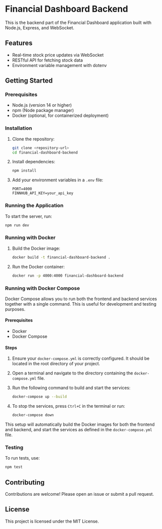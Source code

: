 # Financial Dashboard Backend

This is the backend part of the Financial Dashboard application built with Node.js, Express, and WebSocket.

## Features

- Real-time stock price updates via WebSocket
- RESTful API for fetching stock data
- Environment variable management with dotenv

## Getting Started

### Prerequisites

- Node.js (version 14 or higher)
- npm (Node package manager)
- Docker (optional, for containerized deployment)

### Installation

1. Clone the repository:
   ```bash
   git clone <repository-url>
   cd financial-dashboard-backend
   ```

2. Install dependencies:
   ```bash
   npm install
   ```

3. Add your environment variables in a `.env` file:
   ```plaintext
   PORT=4000
   FINNHUB_API_KEY=your_api_key
   ```

### Running the Application

To start the server, run:
```bash
npm run dev
```

### Running with Docker

1. Build the Docker image:
   ```bash
   docker build -t financial-dashboard-backend .
   ```

2. Run the Docker container:
   ```bash
   docker run -p 4000:4000 financial-dashboard-backend
   ```

### Running with Docker Compose

Docker Compose allows you to run both the frontend and backend services together with a single command. This is useful for development and testing purposes.

#### Prerequisites

- Docker
- Docker Compose

#### Steps

1. Ensure your `docker-compose.yml` is correctly configured. It should be located in the root directory of your project.

2. Open a terminal and navigate to the directory containing the `docker-compose.yml` file.

3. Run the following command to build and start the services:
   ```bash
   docker-compose up --build
   ```

4. To stop the services, press `Ctrl+C` in the terminal or run:
   ```bash
   docker-compose down
   ```

This setup will automatically build the Docker images for both the frontend and backend, and start the services as defined in the `docker-compose.yml` file.

### Testing

To run tests, use:
```bash
npm test
```

## Contributing

Contributions are welcome! Please open an issue or submit a pull request.

## License

This project is licensed under the MIT License.
